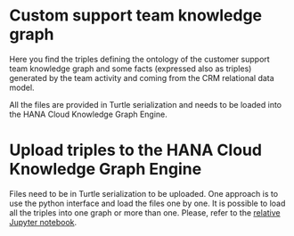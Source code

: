 # Custom support team knowledge graph
Here you find the triples defining the ontology of the customer support team knowledge graph and some facts (expressed also as triples) generated by the team activity and coming from the CRM relational data model.

All the files are provided in Turtle serialization and needs to be loaded into the HANA Cloud Knowledge Graph Engine.

# Upload triples to the HANA Cloud Knowledge Graph Engine

Files need to be in Turtle serialization to be uploaded. One approach is to use the python interface and load the files one by one. It is possible to load all the triples into one graph or more than one. Please, refer to the [relative Jupyter notebook](./notebooks/load_triples_to_kge.ipynb).
